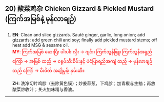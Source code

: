 ## 20) 酸菜鸡杂 Chicken Gizzard & Pickled Mustard (ကြက်အမြစ်နဲ့ မုန်လာချဉ်)

1. **EN**: Clean and slice gizzards. Sauté ginger, garlic, long onion; add gizzards; add green chili and soy; finally add pickled mustard stems; off heat add MSG & sesame oil.  
<span style="color:red">   **MY**: ကြက်အမြစ် ဆေးပြီး ပါးပါး လှီး → ဂျင်း၊ ကြက်သွန်ဖြူ၊ ကြက်သွန်အရှည် ကြော် → အမြစ် ထည့် → ငရုပ်သီးစိမ်းနှင့် ပဲငံပြာရည်အကျဲ ထည့် → မုန်လာချဉ် ထည့် ကြော် → မီးပိတ် အချိုမှုန့်၊ နှမ်းဆီ။  </span>

   **ZH**: 洗净切片鸡胗（去除黄色膜）；炒姜蒜葱，下鸡胗；加青椒与生抽；再放酸菜炒收汁；关火加味精与香油。

---

<a id="r21"></a>
